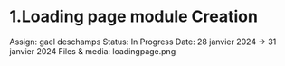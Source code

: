 # 1.Loading page module Creation

Assign: gael deschamps
Status: In Progress
Date: 28 janvier 2024 → 31 janvier 2024
Files & media: loadingpage.png
